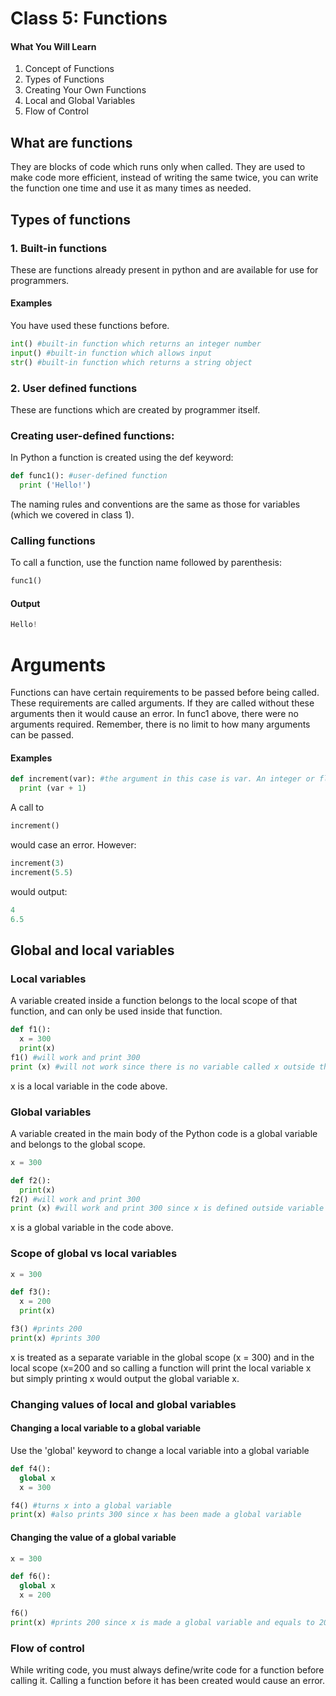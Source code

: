 # Class 5: Functions
#### What You Will Learn
1. Concept of Functions
2. Types of Functions
3. Creating Your Own Functions
4. Local and Global Variables
5. Flow of Control

## What are functions
They are blocks of code which runs only when called. They are used to make code more efficient, instead of writing the same twice, you can write the function one time and use it as many times as needed.


## Types of functions

### 1. Built-in functions
These are functions already present in python and are available for use for programmers.

#### Examples
You have used these functions before.
```python
int() #built-in function which returns an integer number
input() #built-in function which allows input
str() #built-in function which returns a string object
```
### 2. User defined functions
These are functions which are created by programmer itself.

### Creating user-defined functions:
In Python a function is created using the def keyword:
```python
def func1(): #user-defined function
  print ('Hello!')
```

The naming rules and conventions are the same as those for variables (which we covered in class 1).

### Calling functions
To call a function, use the function name followed by parenthesis:
```python
func1()
```
#### Output
```python
Hello!
```

# Arguments
Functions can have certain requirements to be passed before being called. These requirements are called arguments. If they are called without these arguments then it would cause an error. In func1 above, there were no arguments required. Remember, there is no limit to how many arguments can be passed.

#### Examples
```python
def increment(var): #the argument in this case is var. An integer or floating point value must be passed when calling the function increment
  print (var + 1)
```
A call to
```python
increment()
```
would case an error. However:
```python
increment(3)
increment(5.5)
```
would output:
```python
4
6.5
```

## Global and local variables

### Local variables
A variable created inside a function belongs to the local scope of that function, and can only be used inside that function.

```python
def f1():
  x = 300
  print(x)
f1() #will work and print 300
print (x) #will not work since there is no variable called x outside the function
```
x is a local variable in the code above.

### Global variables
A variable created in the main body of the Python code is a global variable and belongs to the global scope.
```python
x = 300

def f2():
  print(x)
f2() #will work and print 300
print (x) #will work and print 300 since x is defined outside variable
```
x is a global variable in the code above.



### Scope of global vs local variables

```python
x = 300

def f3():
  x = 200
  print(x)

f3() #prints 200
print(x) #prints 300
```
x is treated as a separate variable in the global scope (x = 300) and in the local scope (x=200 and so calling a function will print the local variable x but simply printing x would output the global variable x.

### Changing values of local and global variables

#### Changing a local variable to a global variable
Use the 'global' keyword to change a local variable into a global variable
```python
def f4():
  global x
  x = 300

f4() #turns x into a global variable
print(x) #also prints 300 since x has been made a global variable
```
#### Changing the value of a global variable
```python
x = 300

def f6():
  global x
  x = 200

f6()
print(x) #prints 200 since x is made a global variable and equals to 200 in the function f6.
```

### Flow of control
While writing code, you must always define/write code for a function before calling it. Calling a function before it has been created would cause an error.
